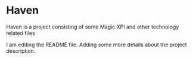 # Haven
Haven is a project consisting of some Magic XPI and other technology related files

I am editing the README file. Adding some more details about the project description.

